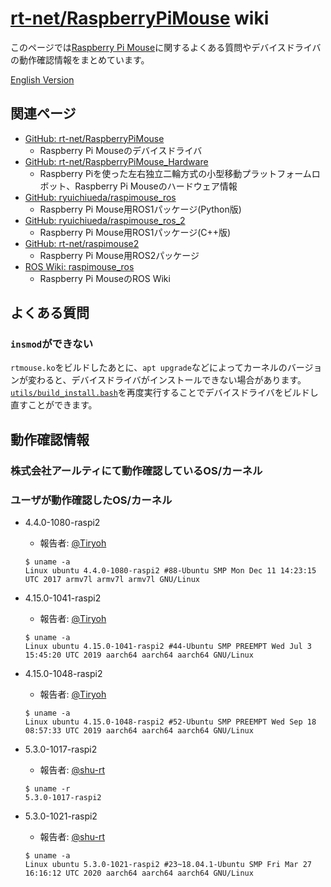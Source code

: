 # [rt-net/RaspberryPiMouse](https://github.com/rt-net/RaspberryPiMouse) wiki

このページでは[Raspberry Pi Mouse](https://www.rt-net.jp/products/raspimouse2)に関するよくある質問やデバイスドライバの動作確認情報をまとめています。

[English Version](https://github.com/rt-net/RaspberryPiMouse/wiki/English)

## 関連ページ

* [GitHub: rt-net/RaspberryPiMouse](https://github.com/rt-net/RaspberryPiMouse)
  * Raspberry Pi Mouseのデバイスドライバ
* [GitHub: rt-net/RaspberryPiMouse_Hardware](https://github.com/rt-net/RaspberryPiMouse_Hardware)
  * Raspberry Piを使った左右独立二輪方式の小型移動プラットフォームロボット、Raspberry Pi Mouseのハードウェア情報
* [GitHub: ryuichiueda/raspimouse_ros](https://github.com/rt-net/ryuichiueda/raspimouse_ros)
  * Raspberry Pi Mouse用ROS1パッケージ(Python版)
* [GitHub: ryuichiueda/raspimouse_ros_2](https://github.com/ryuichiueda/raspimouse_ros_2)
  * Raspberry Pi Mouse用ROS1パッケージ(C++版)
* [GitHub: rt-net/raspimouse2](https://github.com/rt-net/raspimouse2)
  * Raspberry Pi Mouse用ROS2パッケージ
* [ROS Wiki: raspimouse_ros](http://wiki.ros.org/ja/raspimouse_ros)
  * Raspberry Pi MouseのROS Wiki

## よくある質問

### `insmod`ができない

`rtmouse.ko`をビルドしたあとに、`apt upgrade`などによってカーネルのバージョンが変わると、デバイスドライバがインストールできない場合があります。  
[`utils/build_install.bash`](https://github.com/rt-net/RaspberryPiMouse/blob/master/utils/build_install.bash)を再度実行することでデバイスドライバをビルドし直すことができます。

## 動作確認情報

### 株式会社アールティにて動作確認しているOS/カーネル

### ユーザが動作確認したOS/カーネル

* 4.4.0-1080-raspi2
  * 報告者: [@Tiryoh](https://github.com/Tiryoh)
  ```
  $ uname -a
  Linux ubuntu 4.4.0-1080-raspi2 #88-Ubuntu SMP Mon Dec 11 14:23:15 UTC 2017 armv7l armv7l armv7l GNU/Linux
  ```
* 4.15.0-1041-raspi2
  * 報告者: [@Tiryoh](https://github.com/Tiryoh)
  ```
  $ uname -a
  Linux ubuntu 4.15.0-1041-raspi2 #44-Ubuntu SMP PREEMPT Wed Jul 3 15:45:20 UTC 2019 aarch64 aarch64 aarch64 GNU/Linux
  ```
* 4.15.0-1048-raspi2
  * 報告者: [@Tiryoh](https://github.com/Tiryoh)
  ```
  $ uname -a
  Linux ubuntu 4.15.0-1048-raspi2 #52-Ubuntu SMP PREEMPT Wed Sep 18 08:57:33 UTC 2019 aarch64 aarch64 aarch64 GNU/Linux
  ```

* 5.3.0-1017-raspi2
  * 報告者: [@shu-rt](https://github.com/shu-rt)
  ```
  $ uname -r
  5.3.0-1017-raspi2
  ```

* 5.3.0-1021-raspi2
  * 報告者: [@shu-rt](https://github.com/shu-rt)
  ```
  $ uname -a
  Linux ubuntu 5.3.0-1021-raspi2 #23~18.04.1-Ubuntu SMP Fri Mar 27 16:16:12 UTC 2020 aarch64 aarch64 aarch64 GNU/Linux
  ```
